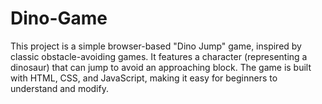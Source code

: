 # Dino-Game
This project is a simple browser-based "Dino Jump" game, inspired by classic obstacle-avoiding games. It features a character (representing a dinosaur) that can jump to avoid an approaching block. The game is built with HTML, CSS, and JavaScript, making it easy for beginners to understand and modify.
